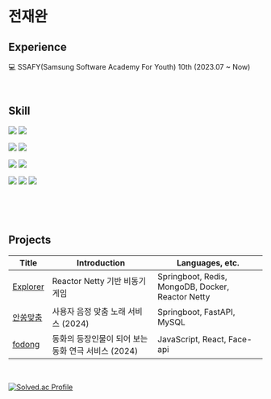 # 전재완

## Experience

💻 SSAFY(Samsung Software Academy For Youth) 10th (2023.07 ~ Now)<br>

<br/>

## Skill

  <img src="https://img.shields.io/badge/python-3776AB?style=for-the-badge&logo=python&logoColor=white"/>  <img src="https://img.shields.io/badge/Java-3776AB?style=for-the-badge&logo=Java&logoColor=white"/>
  
  <img src="https://img.shields.io/badge/springboot-6DB33F?style=for-the-badge&logo=springboot&logoColor=white"/>  <img src="https://img.shields.io/badge/django-092E20?style=for-the-badge&logo=django&logoColor=white"/>

  <img src="https://img.shields.io/badge/mysql-4479A1?style=for-the-badge&logo=mysql&logoColor=white"/>  <img src="https://img.shields.io/badge/mongoDB-47A248?style=for-the-badge&logo=MongoDB&logoColor=white"/>

  <img src="https://img.shields.io/badge/Git-F05032?style=for-the-badge&logo=git&logoColor=white"/>  <img src="https://img.shields.io/badge/Jira-0052CC?style=for-the-badge&logo=jirasoftware&logoColor=white"/>  <img src="https://img.shields.io/badge/Notion-000000?style=for-the-badge&logo=notion&logoColor=white"/>


<br/><br/><br/>

## Projects



| Title | Introduction | Languages, etc. |
| ------------- | ------------- | ------------- |
| <a href="https://github.com/jaewan96/Explorer">Explorer</a> | Reactor Netty 기반 비동기 게임  | Springboot, Redis, MongoDB, Docker, Reactor Netty |
| <a href="https://github.com/jaewan96/Perfect-Fit">안쏭맞춤</a> | 사용자 음정 맞춤 노래 서비스 (2024) | Springboot, FastAPI, MySQL |
| <a href="https://github.com/jaewan96/fodong">fodong</a> | 동화의 등장인물이 되어 보는 동화 연극 서비스 (2024) | JavaScript, React, Face-api |


<br>

[![Solved.ac Profile](http://mazassumnida.wtf/api/generate_badge?boj=qaz7963)](https://solved.ac/qaz7963)

<br>








</div>
